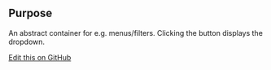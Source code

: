 ## Purpose
An abstract container for e.g. menus/filters. Clicking the button displays the dropdown.

[Edit this on GitHub](https://github.com/wellcometrust/wellcomecollection.org/edit/master/common/views/components/DropdownButton/README.md)
